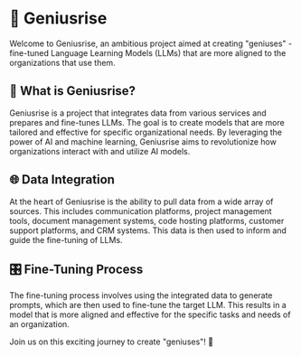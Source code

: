# 🧠 Geniusrise

Welcome to Geniusrise, an ambitious project aimed at creating "geniuses" - fine-tuned Language Learning Models (LLMs) that are more aligned to the organizations that use them.

## 🎯 What is Geniusrise?

Geniusrise is a project that integrates data from various services and prepares and fine-tunes LLMs. The goal is to create models that are more tailored and effective for specific organizational needs. By leveraging the power of AI and machine learning, Geniusrise aims to revolutionize how organizations interact with and utilize AI models.

## 🌐 Data Integration

At the heart of Geniusrise is the ability to pull data from a wide array of sources. This includes communication platforms, project management tools, document management systems, code hosting platforms, customer support platforms, and CRM systems. This data is then used to inform and guide the fine-tuning of LLMs.

## 🎛️ Fine-Tuning Process

The fine-tuning process involves using the integrated data to generate prompts, which are then used to fine-tune the target LLM. This results in a model that is more aligned and effective for the specific tasks and needs of an organization.

Join us on this exciting journey to create "geniuses"! 🎉
